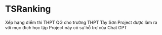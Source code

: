 # TSRanking
Xếp hạng điểm thi THPT QG cho trường THPT Tây Sơn
Project được làm ra với mục đích học tập
Project này có sự hỗ trợ của Chat GPT
